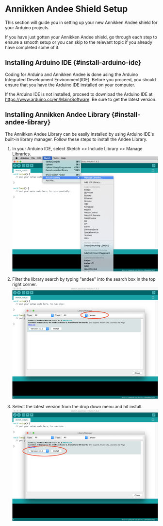 # Annikken Andee Shield Setup

This section will guide you in setting up your new Annikken Andee shield for your Arduino projects.

If you have just gotten your Annikken Andee shield, go through each step to ensure a smooth setup or you can skip to the relevant topic if you already have completed some of it.


## Installing Arduino IDE {#install-arduino-ide}

Coding for Arduino and Annikken Andee is done using the Arduino Integrated Development Environment(IDE). Before you proceed, you should ensure that you have the Arduino IDE installed on your computer.

If the Arduino IDE is not installed, proceed to download the Arduino IDE at https://www.arduino.cc/en/Main/Software. Be sure to get the latest version.


## Installing Annikken Andee Library {#install-andee-library}

The Annikken Andee Library can be easily installed by using Arduino IDE's built-in library manager. Follow these steps to install the Andee Library.

1. In your Arduino IDE, select Sketch >> Include Library >> Manage Libraries.<br>
    ![](/assets/install-andee-step-1.png)

2. Filter the library search by typing "andee" into the search box in the top right corner.<br>
    ![](/assets/install-andee-step-2.png)
    
3. Select the latest version from the drop down menu and hit install.<br>
    ![](/assets/install-andee-step-3.png)